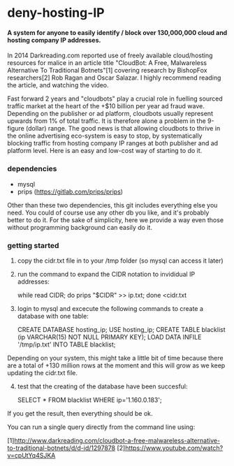 # deny-hosting-IP
#### A system for anyone to easily identify / block over 130,000,000 cloud and hosting company IP addresses.

In 2014 Darkreading.com reported use of freely available cloud/hosting resources for malice in an article title "CloudBot: A Free, Malwareless Alternative To Traditional Botnets"[1] covering research by BishopFox researchers[2] Rob Ragan and Oscar Salazar. I highly recommend reading the article, and watching the video.  

Fast forward 2 years and "cloudbots" play a crucial role in fuelling sourced traffic market at the heart of the +$10 billion per year ad fraud wave. Depending on the publisher or ad platform, cloudbots usually represent upwards from 1% of total traffic. It is therefore alone a problem in the 9-figure (dollar) range. The good news is that allowing cloudbots to thrive in the online advertising eco-system is easy to stop, by systematically blocking traffic from hosting company IP ranges at both publisher and ad platform level. Here is an easy and low-cost way of starting to do it. 

### dependencies 

- mysql 
- prips (https://gitlab.com/prips/prips)

Other than these two dependencies, this git includes everything else you need. You could of course use any other db you like, and it's probably better to do it. For the sake of simplicity, here we provide a way even those without programming background can easily do it. 

### getting started 

1) copy the cidr.txt file in to your /tmp folder (so mysql can access it later)
2) run the command to expand the CIDR notation to invididual IP addresses: 
    
    while read CIDR; do prips "$CIDR" >> ip.txt; done <cidr.txt

3) login to mysql and excecute the following commands to create a database with one table: 

    CREATE DATABASE hosting_ip;
    USE hosting_ip;
    CREATE TABLE blacklist (ip VARCHAR(15) NOT NULL PRIMARY KEY);
    LOAD DATA INFILE '/tmp/ip.txt' INTO TABLE blacklist;

Depending on your system, this might take a little bit of time because there are a total of +130 million rows at the moment and this will grow as we keep updating the cidr.txt file. 

4) test that the creating of the database have been succesful: 

   SELECT * FROM blacklist WHERE ip='1.160.0.183';
   
If you get the result, then everything should be ok. 

You can run a single query directly from the command line using: 

    






[1]http://www.darkreading.com/cloudbot-a-free-malwareless-alternative-to-traditional-botnets/d/d-id/1297878
[2]https://www.youtube.com/watch?v=cpUtYq4SJKA
